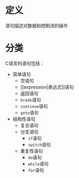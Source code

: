 # 定义
语句描述对数据和控制流的操作

# 分类
C语言的语句包括：
- 简单语句
	- 空语句
	- [[expression|表达式]]语句
	- 返回语句
	- `break`语句
	- `continue`语句
	- `goto`语句
- 结构性语句
	- 复合语句
	- 分支语句
		- `if`语句
		- `switch`语句
	- 重复性语句
		- `do`语句
		- `while`语句
		- `for`语句